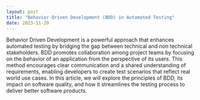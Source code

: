 ```yaml
---
layout: post
title: "Behavior-Driven Development (BDD) in Automated Testing"
date: 2023-11-20
---
```


Behavior Driven Development is a powerful approach that enhances automated testing by bridging the gap between technical and non technical stakeholders. BDD promotes collaboration among project teams by focusing on the behavior of an application from the perspective of its users. This method encourages clear communication and a shared understanding of requirements, enabling developers to create test scenarios that reflect real world use cases. In this article, we will explore the principles of BDD, its impact on software quality, and how it streamlines the testing process to deliver better software products.

